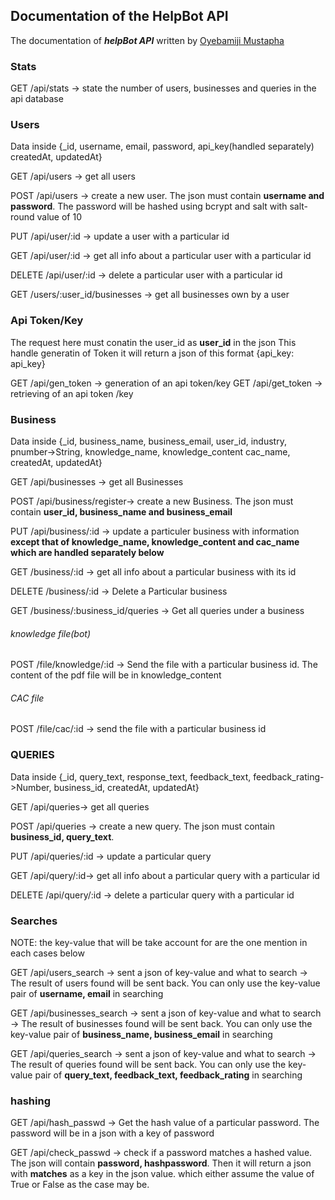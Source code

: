 ## Documentation of the HelpBot API

The documentation of ***helpBot API*** written by [Oyebamiji Mustapha](https://twitter.com/musoye1)


### Stats

GET /api/stats -> state the number of users, businesses and queries in the api database


### Users

Data inside {_id, username, email, password, api_key(handled separately) createdAt, updatedAt}

GET /api/users -> get all users

POST /api/users -> create a new user.
The json must contain **username and password**. The password will be hashed using bcrypt and salt with salt-round value of 10

PUT /api/user/:id -> update a user with a particular id

GET /api/user/:id -> get all info about a particular user with a particular id

DELETE /api/user/:id -> delete a particular user with a particular id

GET /users/:user_id/businesses -> get all businesses own by a user

### Api Token/Key
The request here must conatin the user_id as **user_id** in the json
This handle generatin of Token it will return a json of this format {api_key: api_key}

GET /api/gen_token -> generation of an api token/key
GET /api/get_token -> retrieving of an api token /key


### Business
Data inside {_id, business_name, business_email, user_id, industry,  pnumber->String, knowledge_name, knowledge_content cac_name, createdAt, updatedAt}

GET /api/businesses -> get all Businesses

POST /api/business/register-> create a new Business.
The json must contain **user_id, business_name and business_email**

PUT /api/business/:id -> update a particuler business with information **except that of  knowledge_name, knowledge_content and cac_name which are handled separately below**

GET /business/:id -> get all info about a particular business with its id

DELETE /business/:id -> Delete a Particular business

GET /business/:business_id/queries -> Get all queries under a business

###### knowledge file(bot)
POST /file/knowledge/:id -> Send the file with a particular business id. The content of the pdf file will be in knowledge_content

###### CAC file
POST /file/cac/:id -> send the file with a particular business id

### QUERIES

Data inside {_id, query_text, response_text, feedback_text, feedback_rating->Number, business_id, createdAt, updatedAt}

GET /api/queries-> get all queries

POST /api/queries -> create a new query.
The json must contain **business_id, query_text**.

PUT /api/queries/:id -> update a particular query

GET /api/query/:id-> get all info about a particular query with a particular id

DELETE /api/query/:id -> delete a particular query with a particular id

### Searches
NOTE: the key-value that will be take account for are the one mention in each cases below

GET /api/users_search -> sent a json of key-value and what to search
-> The result of users found will be sent back.
You can only use the  key-value pair of  **username, email** in searching

GET /api/businesses_search -> sent a json of key-value and what to search
-> The result of businesses found will be sent back.
You can only use the  key-value pair of  **business_name, business_email** in searching

GET /api/queries_search -> sent a json of key-value and what to search
-> The result of queries found will be sent back.
You can only use the  key-value pair of  **query_text, feedback_text, feedback_rating** in searching

### hashing

GET /api/hash_passwd -> Get the hash value of a particular password. The password will be in a json with a key  of password

GET /api/check_passwd -> check if a password matches a hashed value. The json will contain **password, hashpassword**. Then it will return a json with **matches** as a key in the json value. which either assume the value of True or False as the case may be.
